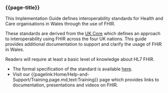 ### {{page-title}}
This Implementation Guide defines interoperability standards for Health and Care organisations in Wales through the use of FHIR. 

These standards are derived from the [UK Core](https://digital.nhs.uk/services/fhir-uk-core) which defines an approach to interoperability using FHIR across the four UK nations. This guide provides additional documentation to support and clarify the usage of FHIR in Wales.

Readers will require at least a basic level of knowledge about HL7 FHIR. 
* The formal specification of the standard is available [here](https://hl7.org/fhir/R4/index.html). 
* Visit our {{pagelink:Home/Help-and-Support/Training.page.md,text:Training}} page which provides links to documentation, presentations and videos on FHIR.